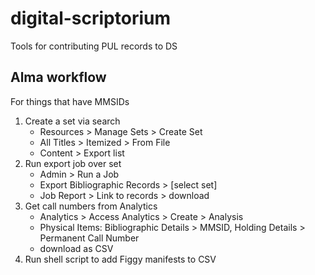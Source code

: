 # digital-scriptorium
Tools for contributing PUL records to DS

## Alma workflow
For things that have MMSIDs
1. Create a set via search
   - Resources > Manage Sets > Create Set
   - All Titles > Itemized > From File
   - Content > Export list
3. Run export job over set
   - Admin > Run a Job
   - Export Bibliographic Records > [select set]
   - Job Report > Link to records > download
4. Get call numbers from Analytics
   - Analytics > Access Analytics > Create > Analysis
   - Physical Items: Bibliographic Details > MMSID, Holding Details > Permanent Call Number
   - download as CSV
5. Run shell script to add Figgy manifests to CSV
